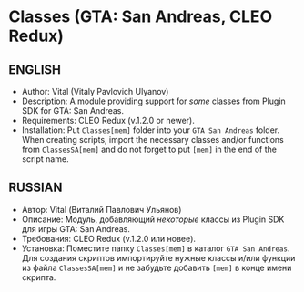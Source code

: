 # Classes (GTA: San Andreas, CLEO Redux)
## ENGLISH
* Author: Vital (Vitaly Pavlovich Ulyanov)
* Description: A module providing support for *some* classes from Plugin SDK for GTA: San Andreas.
* Requirements: CLEO Redux (v.1.2.0 or newer).
* Installation: Put `Classes[mem]` folder into your `GTA San Andreas` folder. When creating scripts, import the necessary classes and/or functions from `ClassesSA[mem]` and do not forget to put `[mem]` in the end of the script name.

## RUSSIAN
* Автор: Vital (Виталий Павлович Ульянов)
* Описание: Модуль, добавляющий *некоторые* классы из Plugin SDK для игры GTA: San Andreas.
* Требования: CLEO Redux (v.1.2.0 или новее).
* Установка: Поместите папку `Classes[mem]` в каталог `GTA San Andreas`. Для создания скриптов импортируйте нужные классы и/или функции из файла `ClassesSA[mem]` и не забудьте добавить `[mem]` в конце имени скрипта.